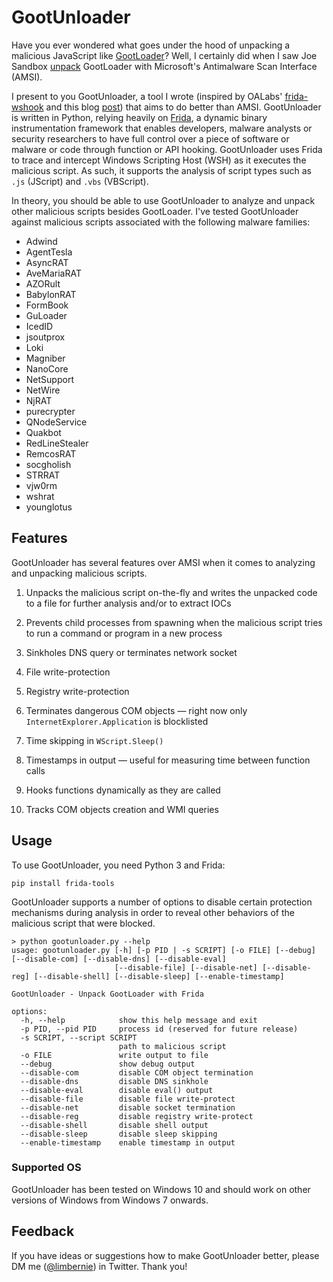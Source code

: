# GootUnloader

Have you ever wondered what goes under the hood of unpacking a malicious JavaScript like [GootLoader](https://malpedia.caad.fkie.fraunhofer.de/details/js.gootloader)? Well, I certainly did when I saw Joe Sandbox [unpack](https://www.joesecurity.org/blog/4297261482537891261#) GootLoader with Microsoft's Antimalware Scan Interface (AMSI).

I present to you GootUnloader, a tool I wrote (inspired by OALabs' [frida-wshook](https://github.com/OALabs/frida-wshook) and this blog [post](https://darungrim.com/research/2020-06-17-using-frida-for-windows-reverse-engineering.html)) that aims to do better than AMSI. GootUnloader is written in Python, relying heavily on [Frida](https://frida.re), a dynamic binary instrumentation framework that enables developers, malware analysts or security researchers to have full control over a piece of software or malware or code through function or API hooking. GootUnloader uses Frida to trace and intercept Windows Scripting Host (WSH) as it executes the malicious script. As such, it supports the analysis of script types such as `.js` (JScript) and `.vbs` (VBScript).

In theory, you should be able to use GootUnloader to analyze and unpack other malicious scripts besides GootLoader. I've tested GootUnloader against malicious scripts associated with the following malware families:

- Adwind
- AgentTesla
- AsyncRAT
- AveMariaRAT
- AZORult
- BabylonRAT
- FormBook
- GuLoader
- IcedID
- jsoutprox
- Loki
- Magniber
- NanoCore
- NetSupport
- NetWire
- NjRAT
- purecrypter
- QNodeService
- Quakbot
- RedLineStealer
- RemcosRAT
- socgholish
- STRRAT
- vjw0rm
- wshrat
- younglotus

## Features

GootUnloader has several features over AMSI when it comes to analyzing and unpacking malicious scripts.

1. Unpacks the malicious script on-the-fly and writes the unpacked code to a file for further analysis and/or to extract IOCs

2. Prevents child processes from spawning when the malicious script tries to run a command or program in a new process

3. Sinkholes DNS query or terminates network socket

4. File write-protection

5. Registry write-protection

6. Terminates dangerous COM objects — right now only `InternetExplorer.Application` is blocklisted

7. Time skipping in `WScript.Sleep()`

8. Timestamps in output — useful for measuring time between function calls

9. Hooks functions dynamically as they are called

10. Tracks COM objects creation and WMI queries

## Usage

To use GootUnloader, you need Python 3 and Frida:

```
pip install frida-tools
```

GootUnloader supports a number of options to disable certain protection mechanisms during analysis in order to reveal other behaviors of the malicious script that were blocked.

```
> python gootunloader.py --help
usage: gootunloader.py [-h] [-p PID | -s SCRIPT] [-o FILE] [--debug] [--disable-com] [--disable-dns] [--disable-eval]
                       [--disable-file] [--disable-net] [--disable-reg] [--disable-shell] [--disable-sleep] [--enable-timestamp]

GootUnloader - Unpack GootLoader with Frida

options:
  -h, --help            show this help message and exit
  -p PID, --pid PID     process id (reserved for future release)
  -s SCRIPT, --script SCRIPT
                        path to malicious script
  -o FILE               write output to file
  --debug               show debug output
  --disable-com         disable COM object termination
  --disable-dns         disable DNS sinkhole
  --disable-eval        disable eval() output
  --disable-file        disable file write-protect
  --disable-net         disable socket termination
  --disable-reg         disable registry write-protect
  --disable-shell       disable shell output
  --disable-sleep       disable sleep skipping
  --enable-timestamp    enable timestamp in output
```

### Supported OS

GootUnloader has been tested on Windows 10 and should work on other versions of Windows from Windows 7 onwards. 

## Feedback

If you have ideas or suggestions how to make GootUnloader better, please DM me ([@limbernie](https://twitter/limbernie)) in Twitter. Thank you!
